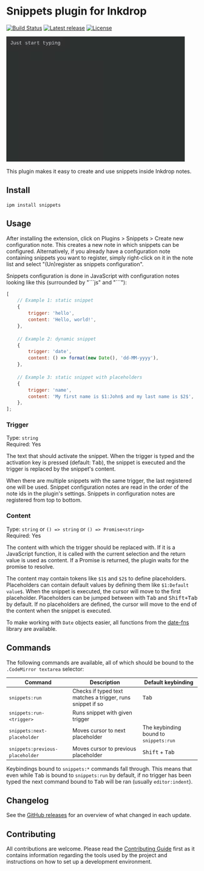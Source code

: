 # Snippets plugin for Inkdrop

[![Build Status](https://github.com/jmerle/inkdrop-snippets/workflows/Build/badge.svg)](https://github.com/jmerle/inkdrop-snippets/actions?query=workflow%3ABuild)
[![Latest release](https://img.shields.io/github/v/release/jmerle/inkdrop-snippets)](https://my.inkdrop.app/plugins/snippets)
[![License](https://img.shields.io/github/license/jmerle/inkdrop-snippets)](https://github.com/jmerle/inkdrop-snippets/blob/master/LICENSE)

![](./media/demo.gif)

This plugin makes it easy to create and use snippets inside Inkdrop notes.

## Install

```
ipm install snippets
```

## Usage

After installing the extension, click on Plugins > Snippets > Create new configuration note. This creates a new note in which snippets can be configured. Alternatively, if you already have a configuration note containing snippets you want to register, simply right-click on it in the note list and select "(Un)register as snippets configuration".

Snippets configuration is done in JavaScript with configuration notes looking like this (surrounded by "\```js" and "\```"):

```js
[
    // Example 1: static snippet
    {
        trigger: 'hello',
        content: 'Hello, world!',
    },

    // Example 2: dynamic snippet
    {
        trigger: 'date',
        content: () => format(new Date(), 'dd-MM-yyyy'),
    },

    // Example 3: static snippet with placeholders
    {
        trigger: 'name',
        content: 'My first name is $1:John$ and my last name is $2$',
    },
];
```

### Trigger

Type: `string`  
Required: Yes

The text that should activate the snippet. When the trigger is typed and the activation key is pressed (default: <kbd>Tab</kbd>), the snippet is executed and the trigger is replaced by the snippet's content.

When there are multiple snippets with the same trigger, the last registered one will be used. Snippet configuration notes are read in the order of the note ids in the plugin's settings. Snippets in configuration notes are registered from top to bottom.

### Content

Type: `string` or `() => string` or `() => Promise<string>`  
Required: Yes

The content with which the trigger should be replaced with.
If it is a JavaScript function, it is called with the current selection and the return value is used as content.
If a Promise is returned, the plugin waits for the promise to resolve.

The content may contain tokens like `$1$` and `$2$` to define placeholders. Placeholders can contain default values by defining them like `$1:Default value$`. When the snippet is executed, the cursor will move to the first placeholder. Placeholders can be jumped between with <kbd>Tab</kbd> and <kbd>Shift+Tab</kbd> by default. If no placeholders are defined, the cursor will move to the end of the content when the snippet is executed.

To make working with `Date` objects easier, all functions from the [date-fns](https://date-fns.org/) library are available.

## Commands

The following commands are available, all of which should be bound to the `.CodeMirror textarea` selector:

| Command                         | Description                                                | Default keybinding                     |
| ------------------------------- | ---------------------------------------------------------- | -------------------------------------- |
| `snippets:run`                  | Checks if typed text matches a trigger, runs snippet if so | <kbd>Tab</kbd>                         |
| `snippets:run-<trigger>`        | Runs snippet with given trigger                            |                                        |
| `snippets:next-placeholder`     | Moves cursor to next placeholder                           | The keybinding bound to `snippets:run` |
| `snippets:previous-placeholder` | Moves cursor to previous placeholder                       | <kbd>Shift</kbd> + <kbd>Tab</kbd>      |

Keybindings bound to `snippets:*` commands fall through. This means that even while <kbd>Tab</kbd> is bound to `snippets:run` by default, if no trigger has been typed the next command bound to <kbd>Tab</kbd> will be ran (usually `editor:indent`).

## Changelog

See the [GitHub releases](https://github.com/jmerle/inkdrop-snippets/releases) for an overview of what changed in each update.

## Contributing

All contributions are welcome. Please read the [Contributing Guide](https://github.com/jmerle/inkdrop-snippets/blob/master/CONTRIBUTING.md) first as it contains information regarding the tools used by the project and instructions on how to set up a development environment.
